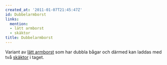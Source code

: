 ```yaml
---
created_at: '2011-01-07T21:45:47Z'
id: Dubbelarmborst
links:
  mention:
  - lätt armborst
  - skäktor
title: Dubbelarmborst
---
```


Variant av [lätt armborst] som har dubbla bågar och därmed kan laddas med två [skäktor] i taget.

  [lätt armborst]: lätt_armborst
  [skäktor]: skäktor